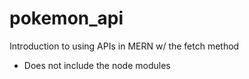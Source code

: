# pokemon_api
Introduction to using APIs in MERN w/ the fetch method
* Does not include the node modules
